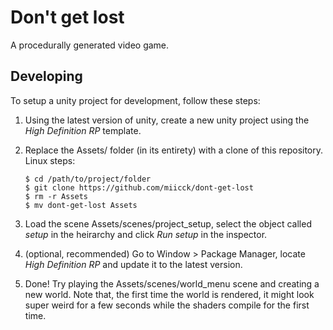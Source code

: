 # Don't get lost
A procedurally generated video game.
## Developing
To setup a unity project for development, follow these steps:
1. Using the latest version of unity, create a new unity project using the *High Definition RP* template.
2. Replace the Assets/ folder (in its entirety) with a clone of this repository. <br>
    Linux steps:
    ~~~~
    $ cd /path/to/project/folder
    $ git clone https://github.com/miicck/dont-get-lost
    $ rm -r Assets
    $ mv dont-get-lost Assets
    ~~~~
 
3. Load the scene Assets/scenes/project_setup, select the object called *setup* in the heirarchy and click *Run setup* in the inspector.
4. (optional, recommended) Go to Window > Package Manager, locate *High Definition RP* and update it to the latest version.
5. Done! Try playing the Assets/scenes/world_menu scene and creating a new world. Note that, the first time 
the world is rendered, it might look super weird for a few seconds while the shaders compile for the first time.

